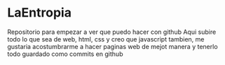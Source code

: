 # LaEntropia
Repositorio para empezar a ver que puedo hacer con github
Aqui subire todo lo que sea de web, html, css y creo que javascript tambien, me gustaria acostumbrarme a hacer paginas web de mejot manera y tenerlo todo guardado como commits en github
